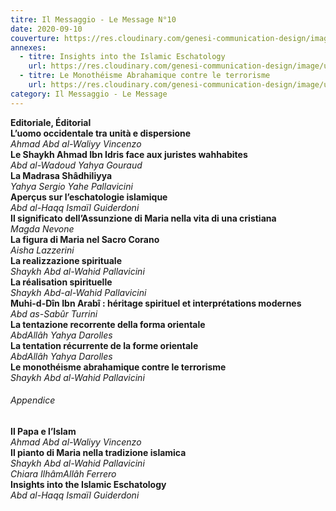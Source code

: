 ```yaml
---
titre: Il Messaggio - Le Message N°10
date: 2020-09-10
couverture: https://res.cloudinary.com/genesi-communication-design/image/upload/v1606125410/ihei/couvertures/messaggio-10_l5lsma.jpg
annexes:
  - titre: Insights into the Islamic Eschatology
    url: https://res.cloudinary.com/genesi-communication-design/image/upload/v1606736221/ihei/PDF/Le%20Message/Le%20Message%2010/Insights-into-the-Islamic_nojkgu.pdf
  - titre: Le Monothéisme Abrahamique contre le terrorisme
    url: https://res.cloudinary.com/genesi-communication-design/image/upload/v1606736221/ihei/PDF/Le%20Message/Le%20Message%2010/Le-Monotheisme-abrahamique-contre-le-terrorisme_mlklph.pdf
category: Il Messaggio - Le Message
---
```

**Editoriale, Éditorial**</br>
**L’uomo occidentale tra unità e dispersione**</br>
*Ahmad Abd al-Waliyy Vincenzo*</br>
**Le Shaykh Ahmad Ibn Idris face aux juristes wahhabites**</br>
*Abd al-Wadoud Yahya Gouraud*</br>
**La Madrasa Shâdhiliyya**</br>
*Yahya Sergio Yahe Pallavicini*</br>
**Aperçus sur l’eschatologie islamique**</br>
*Abd al-Haqq Ismaïl Guiderdoni*</br>
**Il significato dell’Assunzione di Maria nella vita di una cristiana**</br>
*Magda Nevone*</br>
**La figura di Maria nel Sacro Corano**</br>
*Aisha Lazzerini*</br>
**La realizzazione spirituale**</br>
*Shaykh Abd al-Wahid Pallavicini*</br>
**La réalisation spirituelle**</br>
*Shaykh Abd-al-Wahid Pallavicini*</br>
**Muhi-d-Dîn Ibn Arabî&nbsp;: héritage spirituel et interprétations modernes**</br>
*Abd as-Sabûr Turrini*</br>
**La tentazione recorrente della forma orientale**</br>
*AbdAllâh Yahya Darolles*</br>
**La tentation récurrente de la forme orientale**</br>
*AbdAllâh Yahya Darolles*</br>
**Le monothéisme abrahamique contre le terrorisme**</br>
*Shaykh Abd al-Wahid Pallavicini*</br>

###### Appendice</br>

**Il Papa e l’Islam**</br>
*Ahmad Abd al-Waliyy Vincenzo*</br>
**Il pianto di Maria nella tradizione islamica**</br>
*Shaykh Abd al-Wahid Pallavicini*</br>
*Chiara IlhâmAllâh Ferrero*</br>
**Insights into the Islamic Eschatology**</br>
*Abd al-Haqq Ismaïl Guiderdoni*